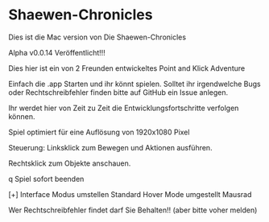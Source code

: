 ﻿
Shaewen-Chronicles
==================

Dies ist die Mac version von Die Shaewen-Chronicles

Alpha v0.0.14 Veröffentlicht!!!

Dies hier ist ein von 2 Freunden entwickeltes Point and Klick Adventure

Einfach die .app Starten und ihr könnt spielen.
Solltet ihr irgendwelche Bugs oder Rechtschreibfehler finden bitte auf GitHub ein Issue anlegen.

Ihr werdet hier von Zeit zu Zeit die Entwicklungsfortschritte verfolgen können.


Spiel optimiert für eine Auflösung von 1920x1080 Pixel


Steuerung:
Linksklick zum Bewegen und Aktionen ausführen.

Rechtsklick zum Objekte anschauen.

q Spiel sofort beenden

[+] Interface Modus umstellen Standard Hover Mode umgestellt Mausrad


Wer Rechtschreibfehler findet darf Sie Behalten!! (aber bitte voher melden)